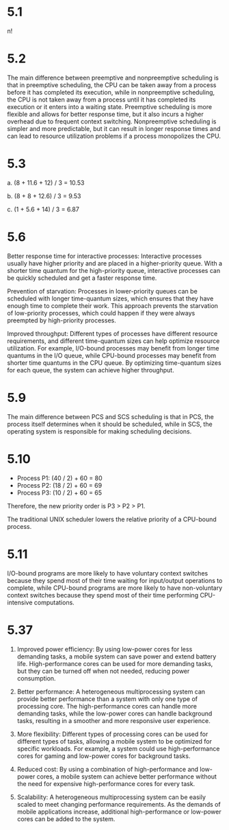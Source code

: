 # 5.1 

n!

# 5.2

The main difference between preemptive and nonpreemptive scheduling is that in preemptive scheduling, the CPU can be taken away from a process before it has completed its execution, while in nonpreemptive scheduling, the CPU is not taken away from a process until it has completed its execution or it enters into a waiting state. Preemptive scheduling is more flexible and allows for better response time, but it also incurs a higher overhead due to frequent context switching. Nonpreemptive scheduling is simpler and more predictable, but it can result in longer response times and can lead to resource utilization problems if a process monopolizes the CPU.

# 5.3

a. (8 + 11.6 + 12) / 3 = 10.53

b. (8 + 8 + 12.6) / 3 = 9.53

c. (1 + 5.6 + 14) / 3 = 6.87

# 5.6

Better response time for interactive processes: Interactive processes usually have higher priority and are placed in a higher-priority queue. With a shorter time quantum for the high-priority queue, interactive processes can be quickly scheduled and get a faster response time.

Prevention of starvation: Processes in lower-priority queues can be scheduled with longer time-quantum sizes, which ensures that they have enough time to complete their work. This approach prevents the starvation of low-priority processes, which could happen if they were always preempted by high-priority processes.

Improved throughput: Different types of processes have different resource requirements, and different time-quantum sizes can help optimize resource utilization. For example, I/O-bound processes may benefit from longer time quantums in the I/O queue, while CPU-bound processes may benefit from shorter time quantums in the CPU queue. By optimizing time-quantum sizes for each queue, the system can achieve higher throughput.

# 5.9

The main difference between PCS and SCS scheduling is that in PCS, the process itself determines when it should be scheduled, while in SCS, the operating system is responsible for making scheduling decisions.

# 5.10

- Process P1: (40 / 2) + 60 = 80
- Process P2: (18 / 2) + 60 = 69
- Process P3: (10 / 2) + 60 = 65

Therefore, the new priority order is P3 > P2 > P1.

The traditional UNIX scheduler lowers the relative priority of a CPU-bound process.

# 5.11

I/O-bound programs are more likely to have voluntary context switches because they spend most of their time waiting for input/output operations to complete, while CPU-bound programs are more likely to have non-voluntary context switches because they spend most of their time performing CPU-intensive computations.

# 5.37

1. Improved power efficiency: By using low-power cores for less demanding tasks, a mobile system can save power and extend battery life. High-performance cores can be used for more demanding tasks, but they can be turned off when not needed, reducing power consumption.

2. Better performance: A heterogeneous multiprocessing system can provide better performance than a system with only one type of processing core. The high-performance cores can handle more demanding tasks, while the low-power cores can handle background tasks, resulting in a smoother and more responsive user experience.

3. More flexibility: Different types of processing cores can be used for different types of tasks, allowing a mobile system to be optimized for specific workloads. For example, a system could use high-performance cores for gaming and low-power cores for background tasks.

4. Reduced cost: By using a combination of high-performance and low-power cores, a mobile system can achieve better performance without the need for expensive high-performance cores for every task.

5. Scalability: A heterogeneous multiprocessing system can be easily scaled to meet changing performance requirements. As the demands of mobile applications increase, additional high-performance or low-power cores can be added to the system.
